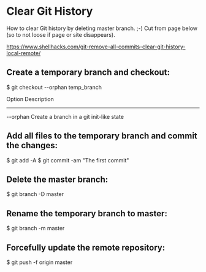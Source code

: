 # Clear Git History

How to clear Git history by deleting master branch. ;-) Cut from page below (so to not loose if page or site disappears).

https://www.shellhacks.com/git-remove-all-commits-clear-git-history-local-remote/


## Create a temporary branch and checkout:

$ git checkout --orphan temp_branch

Option	  Description
------    -----------
--orphan	Create a branch in a git init-like state


## Add all files to the temporary branch and commit the changes:

$ git add -A
$ git commit -am "The first commit"


## Delete the master branch:

$ git branch -D master


## Rename the temporary branch to master:

$ git branch -m master


## Forcefully update the remote repository:

$ git push -f origin master